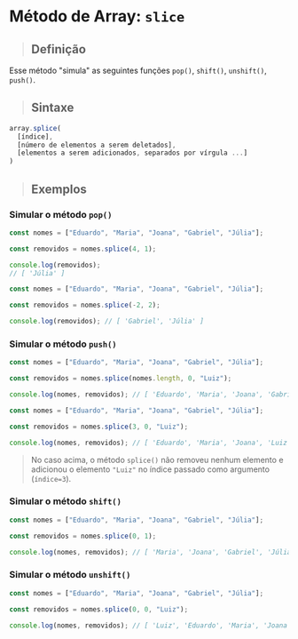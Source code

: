 # Método de Array: `slice`

> ## **Definição**

Esse método "simula" as seguintes funções `pop()`, `shift()`, `unshift()`, `push()`.

> ## **Sintaxe**

```js
array.splice(
  [índice],
  [número de elementos a serem deletados],
  [elementos a serem adicionados, separados por vírgula ...]
)
```

> ## **Exemplos**

### **Simular o método `pop()`**

```js
const nomes = ["Eduardo", "Maria", "Joana", "Gabriel", "Júlia"];

const removidos = nomes.splice(4, 1);

console.log(removidos);
// [ 'Júlia' ]
```

```js
const nomes = ["Eduardo", "Maria", "Joana", "Gabriel", "Júlia"];

const removidos = nomes.splice(-2, 2);

console.log(removidos); // [ 'Gabriel', 'Júlia' ]
```

### **Simular o método `push()`**

```js
const nomes = ["Eduardo", "Maria", "Joana", "Gabriel", "Júlia"];

const removidos = nomes.splice(nomes.length, 0, "Luiz");

console.log(nomes, removidos); // [ 'Eduardo', 'Maria', 'Joana', 'Gabriel', 'Júlia', 'Luiz' ] []
```

```js
const nomes = ["Eduardo", "Maria", "Joana", "Gabriel", "Júlia"];

const removidos = nomes.splice(3, 0, "Luiz");

console.log(nomes, removidos); // [ 'Eduardo', 'Maria', 'Joana', 'Luiz', 'Gabriel', 'Júlia' ] []
```

> No caso acima, o método `splice()` não removeu nenhum elemento e adicionou o elemento `"Luiz"` no índice passado como argumento (`índice=3`).

### **Simular o método `shift()`**

```js
const nomes = ["Eduardo", "Maria", "Joana", "Gabriel", "Júlia"];

const removidos = nomes.splice(0, 1);

console.log(nomes, removidos); // [ 'Maria', 'Joana', 'Gabriel', 'Júlia' ] [ 'Eduardo' ]
```

### **Simular o método `unshift()`**

```js
const nomes = ["Eduardo", "Maria", "Joana", "Gabriel", "Júlia"];

const removidos = nomes.splice(0, 0, "Luiz");

console.log(nomes, removidos); // [ 'Luiz', 'Eduardo', 'Maria', 'Joana', 'Gabriel', 'Júlia' ] []
```
